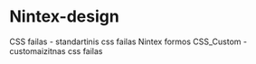 # Nintex-design
CSS failas - standartinis css failas Nintex formos
CSS_Custom - customaizitnas css failas

